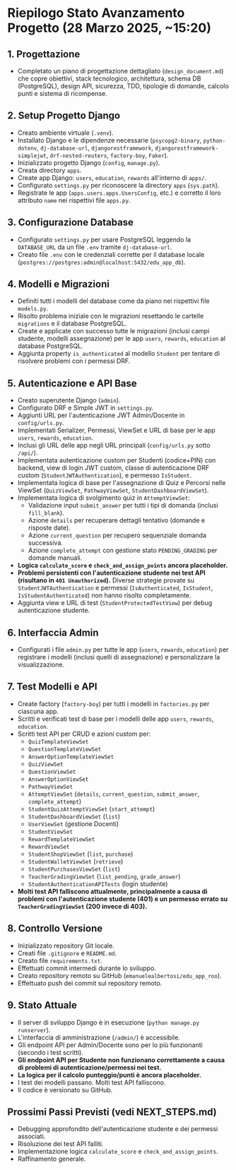 # Riepilogo Stato Avanzamento Progetto (28 Marzo 2025, ~15:20)

## 1. Progettazione

*   Completato un piano di progettazione dettagliato (`design_document.md`) che copre obiettivi, stack tecnologico, architettura, schema DB (PostgreSQL), design API, sicurezza, TDD, tipologie di domande, calcolo punti e sistema di ricompense.

## 2. Setup Progetto Django

*   Creato ambiente virtuale (`.venv`).
*   Installato Django e le dipendenze necessarie (`psycopg2-binary`, `python-dotenv`, `dj-database-url`, `djangorestframework`, `djangorestframework-simplejwt`, `drf-nested-routers`, `factory-boy`, `Faker`).
*   Inizializzato progetto Django (`config`, `manage.py`).
*   Creata directory `apps`.
*   Create app Django: `users`, `education`, `rewards` all'interno di `apps/`.
*   Configurato `settings.py` per riconoscere la directory `apps` (`sys.path`).
*   Registrate le app (`apps.users.apps.UsersConfig`, etc.) e corretto il loro attributo `name` nei rispettivi file `apps.py`.

## 3. Configurazione Database

*   Configurato `settings.py` per usare PostgreSQL leggendo la `DATABASE_URL` da un file `.env` tramite `dj-database-url`.
*   Creato file `.env` con le credenziali corrette per il database locale (`postgres://postgres:admin@localhost:5432/edu_app_db`).

## 4. Modelli e Migrazioni

*   Definiti tutti i modelli del database come da piano nei rispettivi file `models.py`.
*   Risolto problema iniziale con le migrazioni resettando le cartelle `migrations` e il database PostgreSQL.
*   Create e applicate con successo tutte le migrazioni (inclusi campi studente, modelli assegnazione) per le app `users`, `rewards`, `education` al database PostgreSQL.
*   Aggiunta property `is_authenticated` al modello `Student` per tentare di risolvere problemi con i permessi DRF.

## 5. Autenticazione e API Base

*   Creato superutente Django (`admin`).
*   Configurato DRF e Simple JWT in `settings.py`.
*   Aggiunti URL per l'autenticazione JWT Admin/Docente in `config/urls.py`.
*   Implementati Serializer, Permessi, ViewSet e URL di base per le app `users`, `rewards`, `education`.
*   Inclusi gli URL delle app negli URL principali (`config/urls.py` sotto `/api/`).
*   Implementata autenticazione custom per Studenti (codice+PIN) con backend, view di login JWT custom, classe di autenticazione DRF custom (`StudentJWTAuthentication`), e permesso `IsStudent`.
*   Implementata logica di base per l'assegnazione di Quiz e Percorsi nelle ViewSet (`QuizViewSet`, `PathwayViewSet`, `StudentDashboardViewSet`).
*   Implementata logica di svolgimento quiz in `AttemptViewSet`:
    *   Validazione input `submit_answer` per tutti i tipi di domanda (inclusi `fill_blank`).
    *   Azione `details` per recuperare dettagli tentativo (domande e risposte date).
    *   Azione `current_question` per recupero sequenziale domanda successiva.
    *   Azione `complete_attempt` con gestione stato `PENDING_GRADING` per domande manuali.
*   **Logica `calculate_score` e `check_and_assign_points` ancora placeholder.**
*   **Problemi persistenti con l'autenticazione studente nei test API (risultano in `401 Unauthorized`).** Diverse strategie provate su `StudentJWTAuthentication` e permessi (`IsAuthenticated`, `IsStudent`, `IsStudentAuthenticated`) non hanno risolto completamente.
*   Aggiunta view e URL di test (`StudentProtectedTestView`) per debug autenticazione studente.

## 6. Interfaccia Admin

*   Configurati i file `admin.py` per tutte le app (`users`, `rewards`, `education`) per registrare i modelli (inclusi quelli di assegnazione) e personalizzare la visualizzazione.

## 7. Test Modelli e API

*   Create factory (`factory-boy`) per tutti i modelli in `factories.py` per ciascuna app.
*   Scritti e verificati test di base per i modelli delle app `users`, `rewards`, `education`.
*   Scritti test API per CRUD e azioni custom per:
    *   `QuizTemplateViewSet`
    *   `QuestionTemplateViewSet`
    *   `AnswerOptionTemplateViewSet`
    *   `QuizViewSet`
    *   `QuestionViewSet`
    *   `AnswerOptionViewSet`
    *   `PathwayViewSet`
    *   `AttemptViewSet` (`details`, `current_question`, `submit_answer`, `complete_attempt`)
    *   `StudentQuizAttemptViewSet` (`start_attempt`)
    *   `StudentDashboardViewSet` (`list`)
    *   `UserViewSet` (gestione Docenti)
    *   `StudentViewSet`
    *   `RewardTemplateViewSet`
    *   `RewardViewSet`
    *   `StudentShopViewSet` (`list`, `purchase`)
    *   `StudentWalletViewSet` (`retrieve`)
    *   `StudentPurchasesViewSet` (`list`)
    *   `TeacherGradingViewSet` (`list_pending`, `grade_answer`)
    *   `StudentAuthenticationAPITests` (login studente)
*   **Molti test API falliscono attualmente, principalmente a causa di problemi con l'autenticazione studente (401) e un permesso errato su `TeacherGradingViewSet` (200 invece di 403).**

## 8. Controllo Versione

*   Inizializzato repository Git locale.
*   Creati file `.gitignore` e `README.md`.
*   Creato file `requirements.txt`.
*   Effettuati commit intermedi durante lo sviluppo.
*   Creato repository remoto su GitHub (`emanuelealbertosi/edu_app_roo`).
*   Effettuato push dei commit sul repository remoto.

## 9. Stato Attuale

*   Il server di sviluppo Django è in esecuzione (`python manage.py runserver`).
*   L'interfaccia di amministrazione (`/admin/`) è accessibile.
*   Gli endpoint API per Admin/Docente sono per lo più funzionanti (secondo i test scritti).
*   **Gli endpoint API per Studente non funzionano correttamente a causa di problemi di autenticazione/permessi nei test.**
*   **La logica per il calcolo punteggio/punti è ancora placeholder.**
*   I test dei modelli passano. Molti test API falliscono.
*   Il codice è versionato su GitHub.

## Prossimi Passi Previsti (vedi NEXT_STEPS.md)

*   Debugging approfondito dell'autenticazione studente e dei permessi associati.
*   Risoluzione dei test API falliti.
*   Implementazione logica `calculate_score` e `check_and_assign_points`.
*   Raffinamento generale.